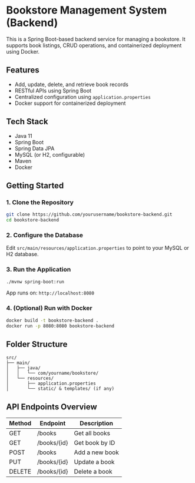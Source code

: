 # Bookstore Management System (Backend)

This is a Spring Boot-based backend service for managing a bookstore. It supports book listings, CRUD operations, and containerized deployment using Docker.

## Features

- Add, update, delete, and retrieve book records
- RESTful APIs using Spring Boot
- Centralized configuration using `application.properties`
- Docker support for containerized deployment

## Tech Stack

- Java 11
- Spring Boot
- Spring Data JPA
- MySQL (or H2, configurable)
- Maven
- Docker

## Getting Started

### 1. Clone the Repository

```bash
git clone https://github.com/yourusername/bookstore-backend.git
cd bookstore-backend
```

### 2. Configure the Database

Edit `src/main/resources/application.properties` to point to your MySQL or H2 database.

### 3. Run the Application

```bash
./mvnw spring-boot:run
```

App runs on: `http://localhost:8080`

### 4. (Optional) Run with Docker

```bash
docker build -t bookstore-backend .
docker run -p 8080:8080 bookstore-backend
```

## Folder Structure

```
src/
├── main/
│   ├── java/
│   │   └── com/yourname/bookstore/
│   └── resources/
│       ├── application.properties
│       └── static/ & templates/ (if any)
```

## API Endpoints Overview

| Method | Endpoint         | Description             |
|--------|------------------|-------------------------|
| GET    | /books           | Get all books           |
| GET    | /books/{id}      | Get book by ID          |
| POST   | /books           | Add a new book          |
| PUT    | /books/{id}      | Update a book           |
| DELETE | /books/{id}      | Delete a book           |
